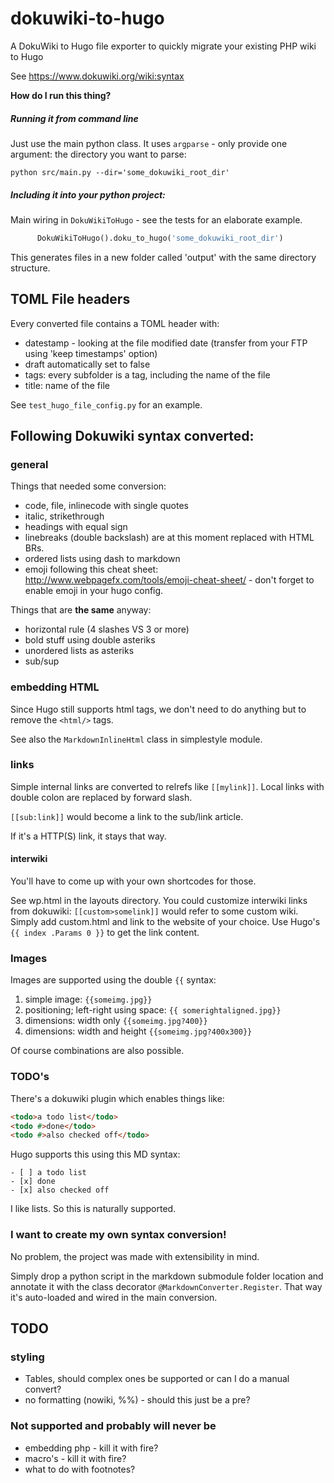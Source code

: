 # dokuwiki-to-hugo

A DokuWiki to Hugo file exporter to quickly migrate your existing PHP wiki to Hugo

See https://www.dokuwiki.org/wiki:syntax

**How do I run this thing?**

##### Running it from command line

Just use the main python class. It uses `argparse` - only provide one argument: the directory you want to parse:

```python src/main.py --dir='some_dokuwiki_root_dir'```

##### Including it into your python project:

Main wiring in `DokuWikiToHugo` - see the tests for an elaborate example.

```python
      DokuWikiToHugo().doku_to_hugo('some_dokuwiki_root_dir')
```

This generates files in a new folder called 'output' with the same directory structure.

## TOML File headers

Every converted file contains a TOML header with:

* datestamp - looking at the file modified date (transfer from your FTP using 'keep timestamps' option)
* draft automatically set to false
* tags: every subfolder is a tag, including the name of the file
* title: name of the file

See `test_hugo_file_config.py` for an example.

## Following Dokuwiki syntax converted:

### general

Things that needed some conversion:

* code, file, inlinecode with single quotes
* italic, strikethrough
* headings with equal sign
* linebreaks (double backslash) are at this moment replaced with HTML BRs.
* ordered lists using dash to markdown
* emoji following this cheat sheet: http://www.webpagefx.com/tools/emoji-cheat-sheet/ - don't forget to enable emoji in your hugo config.

Things that are **the same** anyway:

* horizontal rule (4 slashes VS 3 or more)
* bold stuff using double asteriks
* unordered lists as asteriks
* sub/sup

### embedding HTML

Since Hugo still supports html tags, we don't need to do anything but to remove the `<html/>` tags.

See also the `MarkdownInlineHtml` class in simplestyle module.

### links

Simple internal links are converted to relrefs like `[[mylink]]`. Local links with double colon are replaced by forward slash.

`[[sub:link]]` would become a link to the sub/link article.

If it's a HTTP(S) link, it stays that way.

#### interwiki

You'll have to come up with your own shortcodes for those.

See wp.html in the layouts directory. You could customize interwiki links from dokuwiki: `[[custom>somelink]]` would refer to some custom wiki.
Simply add custom.html and link to the website of your choice. Use Hugo's `{{ index .Params 0 }}` to get the link content.

### Images

Images are supported using the double `{{` syntax:

1. simple image: ``{{someimg.jpg}}``
2. positioning; left-right using space: ``{{ somerightaligned.jpg}}``
3. dimensions: width only ``{{someimg.jpg?400}}``
4. dimensions: width and height ``{{someimg.jpg?400x300}}``

Of course combinations are also possible.

### TODO's

There's a dokuwiki plugin which enables things like:
 
 ```html
 <todo>a todo list</todo>
 <todo #>done</todo>
 <todo #>also checked off</todo>
 ```

Hugo supports this using this MD syntax:

```
- [ ] a todo list
- [x] done
- [x] also checked off
```

I like lists. So this is naturally supported. 

### I want to create my own syntax conversion!

No problem, the project was made with extensibility in mind.

Simply drop a python script in the markdown submodule folder location and annotate it with the class decorator `@MarkdownConverter.Register`.
That way it's auto-loaded and wired in the main conversion.

## TODO

### styling

* Tables, should complex ones be supported or can I do a manual convert?
* no formatting (nowiki, %%) - should this just be a pre?

### Not supported and probably will never be

* embedding php - kill it with fire?
* macro's - kill it with fire?
* what to do with footnotes?
